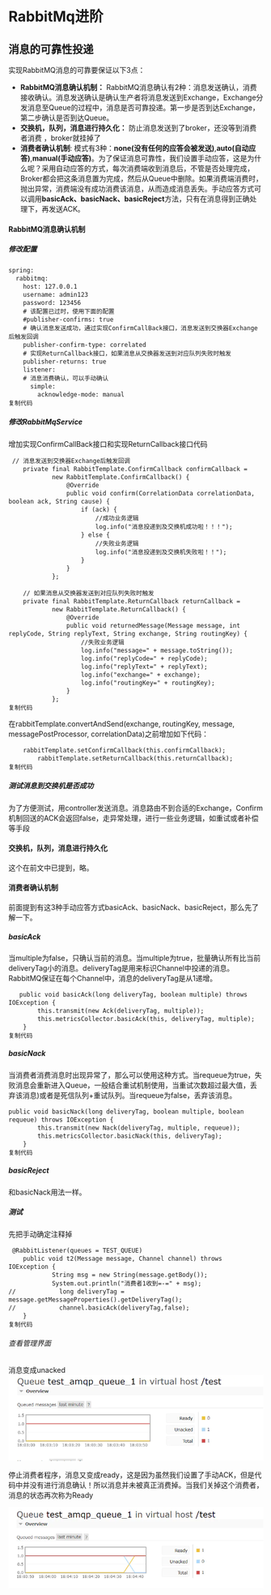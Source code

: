 # RabbitMq进阶

## 消息的可靠性投递

实现RabbitMQ消息的可靠要保证以下3点：

- **RabbitMQ消息确认机制：** RabbitMQ消息确认有2种：消息发送确认，消费接收确认。消息发送确认是确认生产者将消息发送到Exchange，Exchange分发消息至Queue的过程中，消息是否可靠投递。第一步是否到达Exchange，第二步确认是否到达Queue。
- **交换机，队列，消息进行持久化：** 防止消息发送到了broker，还没等到消费者消费 ，broker就挂掉了
- **消费者确认机制**:  模式有3种：**none(没有任何的应答会被发送)**,**auto(自动应答)**,**manual(手动应答)**。为了保证消息可靠性，我们设置手动应答，这是为什么呢？采用自动应答的方式，每次消费端收到消息后，不管是否处理完成，Broker都会把这条消息置为完成，然后从Queue中删除。如果消费端消费时，抛出异常，消费端没有成功消费该消息，从而造成消息丢失。手动应答方式可以调用**basicAck、basicNack、basicReject**方法，只有在消息得到正确处理下，再发送ACK。

#### RabbitMQ消息确认机制

##### 修改配置

```
spring:
  rabbitmq:
    host: 127.0.0.1
    username: admin123
    password: 123456
    # 该配置已过时，使用下面的配置
   	#publisher-confirms: true
    # 确认消息发送成功，通过实现ConfirmCallBack接口，消息发送到交换器Exchange后触发回调
    publisher-confirm-type: correlated
    # 实现ReturnCallback接口，如果消息从交换器发送到对应队列失败时触发
    publisher-returns: true
    listener:
    # 消息消费确认，可以手动确认
      simple:
        acknowledge-mode: manual
复制代码
```

##### 修改RabbitMqService

增加实现ConfirmCallBack接口和实现ReturnCallback接口代码

```
 // 消息发送到交换器Exchange后触发回调
    private final RabbitTemplate.ConfirmCallback confirmCallback =
            new RabbitTemplate.ConfirmCallback() {
                @Override
                public void confirm(CorrelationData correlationData, boolean ack, String cause) {
                    if (ack) {
                        //成功业务逻辑
                        log.info("消息投递到及交换机成功啦！！！");
                    } else {
                        //失败业务逻辑
                        log.info("消息投递到及交换机失败啦！！");
                    }
                }
            };

    // 如果消息从交换器发送到对应队列失败时触发
    private final RabbitTemplate.ReturnCallback returnCallback =
            new RabbitTemplate.ReturnCallback() {
                @Override
                public void returnedMessage(Message message, int replyCode, String replyText, String exchange, String routingKey) {
                    //失败业务逻辑
                    log.info("message=" + message.toString());
                    log.info("replyCode=" + replyCode);
                    log.info("replyText=" + replyText);
                    log.info("exchange=" + exchange);
                    log.info("routingKey=" + routingKey);
                }
            };
复制代码
```

在rabbitTemplate.convertAndSend(exchange, routingKey, message, messagePostProcessor, correlationData)之前增加如下代码：

```
    rabbitTemplate.setConfirmCallback(this.confirmCallback);
        rabbitTemplate.setReturnCallback(this.returnCallback);
复制代码
```

##### 测试消息到交换机是否成功

为了方便测试，用controller发送消息。消息路由不到合适的Exchange，Confirm机制回送的ACK会返回false，走异常处理，进行一些业务逻辑，如重试或者补偿等手段

#### 交换机，队列，消息进行持久化

这个在前文中已提到，略。

#### 消费者确认机制

前面提到有这3种手动应答方式basicAck、basicNack、basicReject，那么先了解一下。

##### basicAck

当multiple为false，只确认当前的消息。当multiple为true，批量确认所有比当前deliveryTag小的消息。deliveryTag是用来标识Channel中投递的消息。RabbitMQ保证在每个Channel中，消息的deliveryTag是从1递增。

```
   public void basicAck(long deliveryTag, boolean multiple) throws IOException {
        this.transmit(new Ack(deliveryTag, multiple));
        this.metricsCollector.basicAck(this, deliveryTag, multiple);
    }
复制代码
```

##### basicNack

当消费者消费消息时出现异常了，那么可以使用这种方式。当requeue为true，失败消息会重新进入Queue，一般结合重试机制使用，当重试次数超过最大值，丢弃该消息)或者是死信队列+重试队列。当requeue为false，丢弃该消息。

```
public void basicNack(long deliveryTag, boolean multiple, boolean requeue) throws IOException {
        this.transmit(new Nack(deliveryTag, multiple, requeue));
        this.metricsCollector.basicNack(this, deliveryTag);
    }
复制代码
```

##### basicReject

和basicNack用法一样。

##### 测试

先把手动确定注释掉

```
 @RabbitListener(queues = TEST_QUEUE)
    public void t2(Message message, Channel channel) throws IOException {
            String msg = new String(message.getBody());
            System.out.println("消费者1收到=-=" + msg);
//            long deliveryTag = message.getMessageProperties().getDeliveryTag();
//            channel.basicAck(deliveryTag,false);
    }
复制代码
```

###### 查看管理界面

消息变成unacked ![img](.\img\mq管理图1)

停止消费者程序，消息又变成ready，这是因为虽然我们设置了手动ACK，但是代码中并没有进行消息确认！所以消息并未被真正消费掉。当我们关掉这个消费者，消息的状态再次称为Ready

![img](.\img\mq管理图2)

